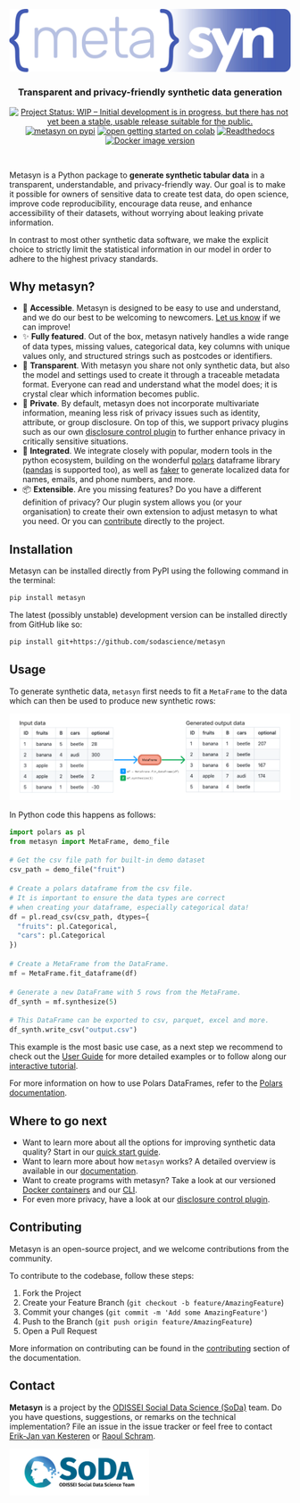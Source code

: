 <p align="center">
  <img src="docs/source/images/logos/blue.svg" width="600px" alt="Metasyn logo"></img>
  <h3 align="center">Transparent and privacy-friendly synthetic data generation</h3>
  <p align="center">
    <span>
        <a href="https://www.repostatus.org/#wip"><img src="https://www.repostatus.org/badges/latest/wip.svg" alt="Project Status: WIP – Initial development is in progress, but there has not yet been a stable, usable release suitable for the public."/></a>
        <a href="https://pypi.org/project/metasyn"><img src="https://img.shields.io/pypi/pyversions/metasyn" alt="metasyn on pypi"></img></a>
        <a href="https://colab.research.google.com/github/sodascience/metasyn/blob/main/examples/getting_started.ipynb"><img src="https://colab.research.google.com/assets/colab-badge.svg" alt="open getting started on colab"></img></a>
        <a href="https://metasyn.readthedocs.io/en/latest/index.html"><img src="https://readthedocs.org/projects/metasyn/badge/?version=latest" alt="Readthedocs"></img></a>
        <a href="https://hub.docker.com/r/sodateam/metasyn"><img src="https://img.shields.io/docker/v/sodateam/metasyn?logo=docker&label=docker&color=blue" alt="Docker image version"></img></a>
    </span>
  </p>
</p>
<br/>

Metasyn is a Python package to **generate synthetic tabular data** in a transparent, understandable, and privacy-friendly way. Our goal is to make it possible for owners of sensitive data to create test data, do open science, improve code reproducibility, encourage data reuse, and enhance accessibility of their datasets, without worrying about leaking private information.

In contrast to most other synthetic data software, we make the explicit choice to strictly limit the statistical information in our model in order to adhere to the highest privacy standards.

## Why metasyn?
- 👋 __Accessible__. Metasyn is designed to be easy to use and understand, and we do our best to be welcoming to newcomers. [Let us know](https://github.com/sodascience/metasyn/issues/new) if we can improve!
- ✨ __Fully featured__. Out of the box, metasyn natively handles a wide range of data types, missing values, categorical data, key columns with unique values only, and structured strings such as postcodes or identifiers.
- 🔎 __Transparent__. With metasyn you share not only synthetic data, but also the model and settings used to create it through a traceable metadata format. Everyone can read and understand what the model does; it is crystal clear which information becomes public.
- 🔐 __Private__. By default, metasyn does not incorporate multivariate information, meaning less risk of privacy issues such as identity, attribute, or group disclosure. On top of this, we support privacy plugins such as our own [disclosure control plugin](https://github.com/sodascience/metasyn-disclosure-control) to further enhance privacy in critically sensitive situations.
- 🔗 __Integrated__. We integrate closely with popular, modern tools in the python ecosystem, building on the wonderful [polars](https://pola.rs/) dataframe library ([pandas](https://pandas.pydata.org/) is supported too), as well as [faker](https://faker.readthedocs.io/en/master/) to generate localized data for names, emails, and phone numbers, and more.
- 📦 __Extensible__. Are you missing features? Do you have a different definition of privacy? Our plugin system allows you (or your organisation) to create their own extension to adjust metasyn to what you need. Or you can [contribute](https://metasyn.readthedocs.io/en/latest/developer/contributing.html) directly to the project.

## Installation
Metasyn can be installed directly from PyPI using the following command in the terminal:

```sh
pip install metasyn
```

The latest (possibly unstable) development version can be installed directly from GitHub like so:

```sh
pip install git+https://github.com/sodascience/metasyn
```

## Usage
To generate synthetic data, `metasyn` first needs to fit a `MetaFrame` to the data which can then be used to produce new synthetic rows:

![Example input and output](docs/source/images/example_input_output_concise.png)

In Python code this happens as follows:

```python
import polars as pl
from metasyn import MetaFrame, demo_file

# Get the csv file path for built-in demo dataset
csv_path = demo_file("fruit")

# Create a polars dataframe from the csv file.
# It is important to ensure the data types are correct  
# when creating your dataframe, especially categorical data!
df = pl.read_csv(csv_path, dtypes={
  "fruits": pl.Categorical, 
  "cars": pl.Categorical
})

# Create a MetaFrame from the DataFrame.
mf = MetaFrame.fit_dataframe(df)

# Generate a new DataFrame with 5 rows from the MetaFrame.
df_synth = mf.synthesize(5)

# This DataFrame can be exported to csv, parquet, excel and more.
df_synth.write_csv("output.csv")
```

This example is the most basic use case, as a next step we recommend to check out the [User Guide](https://metasyn.readthedocs.io/en/latest/usage/usage.html) for more detailed examples or to follow along our [interactive tutorial](https://metasyn.readthedocs.io/en/latest/usage/interactive_tutorials.html). 

For more information on how to use Polars DataFrames, refer to the [Polars documentation](https://pola.rs/).

## Where to go next

- Want to learn more about all the options for improving synthetic data quality? Start in our [quick start guide](https://metasyn.readthedocs.io/en/latest/usage/quick_start.html).
- Want to learn more about how `metasyn` works? A detailed overview is available in our [documentation](https://metasyn.readthedocs.io/en/latest/about/metasyn_in_detail.html). 
- Want to create programs with metasyn? Take a look at our versioned [Docker containers](https://hub.docker.com/r/sodateam/metasyn) and our [CLI](https://metasyn.readthedocs.io/en/latest/usage/cli.html).
- For even more privacy, have a look at our [disclosure control plugin](https://github.com/sodascience/metasyn-disclosure-control).


## Contributing
Metasyn is an open-source project, and we welcome contributions from the community.

To contribute to the codebase, follow these steps:
1. Fork the Project
2. Create your Feature Branch (`git checkout -b feature/AmazingFeature`)
3. Commit your changes (`git commit -m 'Add some AmazingFeature'`)
4. Push to the Branch (`git push origin feature/AmazingFeature`)
5. Open a Pull Request

More information on contributing can be found in the [contributing](https://metasyn.readthedocs.io/en/latest/developer/contributing.html) section of the documentation.


## Contact
**Metasyn** is a project by the [ODISSEI Social Data Science (SoDa)](https://odissei-data.nl/nl/soda/) team.
Do you have questions, suggestions, or remarks on the technical implementation? File an issue in the issue tracker or feel free to contact [Erik-Jan van Kesteren](https://github.com/vankesteren) or [Raoul Schram](https://github.com/qubixes).

<img src="docs/source/images/logos/soda.png" alt="SoDa logo" width="250px"/> 
